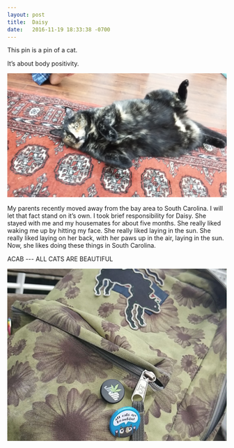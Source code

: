```yaml
---
layout: post
title:  Daisy
date:   2016-11-19 18:33:38 -0700
---
```


This pin is a pin of a cat.

It’s about body positivity.

![Big Daisy lying on her back.](/assets/daisy.jpg)


My parents recently moved away from the bay area to South Carolina. I will let that fact stand on it’s own. I took brief responsibility for Daisy. She stayed with me and my housemates for about five months. She really liked waking me up by hitting my face. She really liked laying in the sun. She really liked laying on her back, with her paws up in the air, laying in the sun. Now, she likes doing these things in South Carolina.


ACAB --- ALL CATS ARE BEAUTIFUL

![Daisy ACAB button on a backpack.](/assets/daisy_button.jpg)
